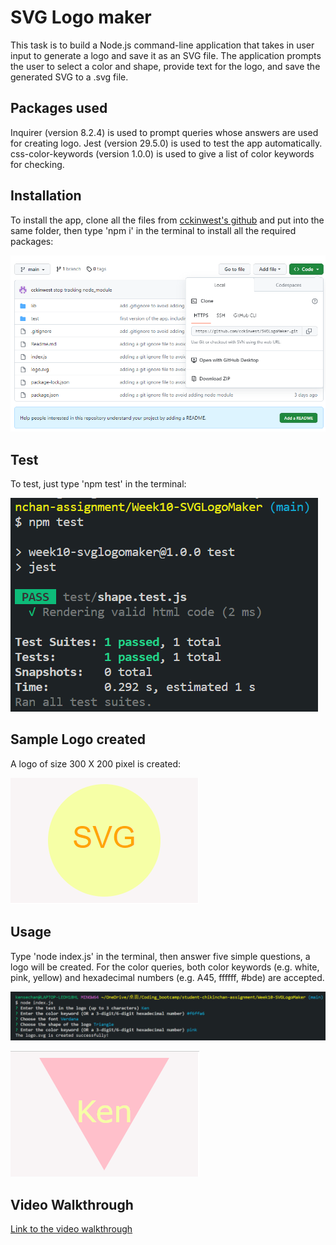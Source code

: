 # SVG Logo maker

This task is to build a Node.js command-line application that takes in user input to generate a logo and save it as an SVG file. The application prompts the user to select a color and shape, provide text for the logo, and save the generated SVG to a .svg file.

## Packages used

Inquirer (version 8.2.4) is used to prompt queries whose answers are used for creating logo. Jest (version 29.5.0) is used to test the app automatically. css-color-keywords (version 1.0.0) is used to give a list of color keywords for checking.

## Installation

To install the app, clone all the files from [cckinwest's github](https://github.com/cckinwest/SVGLogoMaker/) and put into the same folder, then type 'npm i' in the terminal to install all the required packages:

![Git clone](./screenshot/gitClone.png)

## Test

To test, just type 'npm test' in the terminal:

![Test passed](./screenshot/testPassed.png)

## Sample Logo created

A logo of size 300 X 200 pixel is created:

![Sample Logo](./screenshot/sampleLogo.png)

## Usage

Type 'node index.js' in the terminal, then answer five simple questions, a logo will be created.
For the color queries, both color keywords (e.g. white, pink, yellow) and hexadecimal numbers (e.g. A45, ffffff, #bde) are accepted.

![Query](./screenshot/query.png)

![Logo](./screenshot/triLogo.png)

## Video Walkthrough

[Link to the video walkthrough](https://drive.google.com/file/d/1_6iVa6kiY6ilqGzgWyuAWLh715XnnfdM/view)
